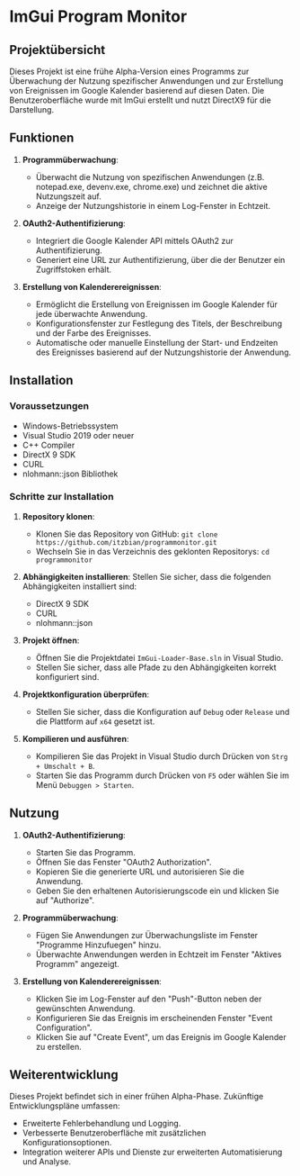 # ImGui Program Monitor

## Projektübersicht

Dieses Projekt ist eine frühe Alpha-Version eines Programms zur Überwachung der Nutzung spezifischer Anwendungen und zur Erstellung von Ereignissen im Google Kalender basierend auf diesen Daten. Die Benutzeroberfläche wurde mit ImGui erstellt und nutzt DirectX9 für die Darstellung.

## Funktionen

1. **Programmüberwachung**:
   - Überwacht die Nutzung von spezifischen Anwendungen (z.B. notepad.exe, devenv.exe, chrome.exe) und zeichnet die aktive Nutzungszeit auf.
   - Anzeige der Nutzungshistorie in einem Log-Fenster in Echtzeit.

2. **OAuth2-Authentifizierung**:
   - Integriert die Google Kalender API mittels OAuth2 zur Authentifizierung.
   - Generiert eine URL zur Authentifizierung, über die der Benutzer ein Zugriffstoken erhält.

3. **Erstellung von Kalenderereignissen**:
   - Ermöglicht die Erstellung von Ereignissen im Google Kalender für jede überwachte Anwendung.
   - Konfigurationsfenster zur Festlegung des Titels, der Beschreibung und der Farbe des Ereignisses.
   - Automatische oder manuelle Einstellung der Start- und Endzeiten des Ereignisses basierend auf der Nutzungshistorie der Anwendung.

## Installation

### Voraussetzungen

- Windows-Betriebssystem
- Visual Studio 2019 oder neuer
- C++ Compiler
- DirectX 9 SDK
- CURL
- nlohmann::json Bibliothek

### Schritte zur Installation

1. **Repository klonen**:
   - Klonen Sie das Repository von GitHub: `git clone https://github.com/itzbian/programmonitor.git`
   - Wechseln Sie in das Verzeichnis des geklonten Repositorys: `cd programmonitor`

2. **Abhängigkeiten installieren**:
   Stellen Sie sicher, dass die folgenden Abhängigkeiten installiert sind:
   - DirectX 9 SDK
   - CURL
   - nlohmann::json

3. **Projekt öffnen**:
   - Öffnen Sie die Projektdatei `ImGui-Loader-Base.sln` in Visual Studio.
   - Stellen Sie sicher, dass alle Pfade zu den Abhängigkeiten korrekt konfiguriert sind.

4. **Projektkonfiguration überprüfen**:
   - Stellen Sie sicher, dass die Konfiguration auf `Debug` oder `Release` und die Plattform auf `x64` gesetzt ist.

5. **Kompilieren und ausführen**:
   - Kompilieren Sie das Projekt in Visual Studio durch Drücken von `Strg + Umschalt + B`.
   - Starten Sie das Programm durch Drücken von `F5` oder wählen Sie im Menü `Debuggen > Starten`.

## Nutzung

1. **OAuth2-Authentifizierung**:
   - Starten Sie das Programm.
   - Öffnen Sie das Fenster "OAuth2 Authorization".
   - Kopieren Sie die generierte URL und autorisieren Sie die Anwendung.
   - Geben Sie den erhaltenen Autorisierungscode ein und klicken Sie auf "Authorize".

2. **Programmüberwachung**:
   - Fügen Sie Anwendungen zur Überwachungsliste im Fenster "Programme Hinzufuegen" hinzu.
   - Überwachte Anwendungen werden in Echtzeit im Fenster "Aktives Programm" angezeigt.

3. **Erstellung von Kalenderereignissen**:
   - Klicken Sie im Log-Fenster auf den "Push"-Button neben der gewünschten Anwendung.
   - Konfigurieren Sie das Ereignis im erscheinenden Fenster "Event Configuration".
   - Klicken Sie auf "Create Event", um das Ereignis im Google Kalender zu erstellen.

## Weiterentwicklung

Dieses Projekt befindet sich in einer frühen Alpha-Phase. Zukünftige Entwicklungspläne umfassen:
- Erweiterte Fehlerbehandlung und Logging.
- Verbesserte Benutzeroberfläche mit zusätzlichen Konfigurationsoptionen.
- Integration weiterer APIs und Dienste zur erweiterten Automatisierung und Analyse.
